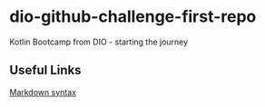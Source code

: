 # dio-github-challenge-first-repo
Kotlin Bootcamp from DIO - starting the journey

## Useful Links 
[Markdown syntax](https://markdown.net.br/)
